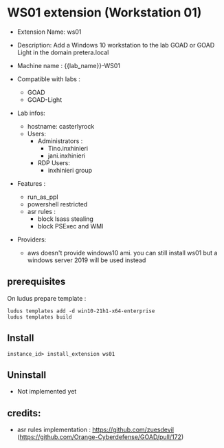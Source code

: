 # WS01 extension (Workstation 01)

- Extension Name: ws01
- Description: Add a Windows 10 workstation to the lab GOAD or GOAD Light in the domain pretera.local
- Machine name : {{lab_name}}-WS01
- Compatible with labs :
  - GOAD
  - GOAD-Light

- Lab infos:
  - hostname: casterlyrock 
  - Users:
    - Administrators :
      - Tino.inxhinieri
      - jani.inxhinieri
    - RDP Users:
      - inxhinieri group

- Features :
  - run_as_ppl
  - powershell restricted
  - asr rules :
    - block lsass stealing
    - block PSExec and WMI

- Providers:
  - aws doesn't provide windows10 ami. you can still install ws01 but a windows server 2019 will be used instead

## prerequisites

On ludus prepare template :
```
ludus templates add -d win10-21h1-x64-enterprise
ludus templates build
```

## Install

```
instance_id> install_extension ws01
```

## Uninstall

- Not implemented yet

## credits:
- asr rules implementation : https://github.com/zuesdevil (https://github.com/Orange-Cyberdefense/GOAD/pull/172)
